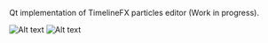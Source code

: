 Qt implementation of TimelineFX particles editor (Work in progress).



![Alt text](/timelinefxcplusplus/tlfx/sample-qt/screens/screen1.png?raw=true "Optional Title")
![Alt text](/timelinefxcplusplus/tlfx/sample-qt/screens/screen2.png?raw=true "Optional Title")
